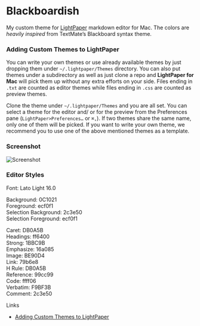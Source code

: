 # Blackboardish
My custom theme for [LightPaper](http://lightpaper.42squares.in/) markdown editor for Mac. The colors are _heavily inspired_ from TextMate’s Blackboard syntax theme.


### Adding Custom Themes to LightPaper

You can write your own themes or use already available themes by just dropping them under `~/.lightpaper/Themes` directory. You can also put themes under a subdirectory as well as just clone a repo and **LightPaper for Mac** will pick them up without any extra efforts on your side. Files ending in `.txt` are counted as editor themes while files ending in `.css` are counted as preview themes. 

Clone the theme under `~/.lightpaper/Themes` and you are all set. You can select a theme for the editor and/ or for the preview from the Preferences pane (`LightPaper>Preferences…` or `⌘,`). If two themes share the same name, only one of them will be picked. If you want to write your own theme, we recommend you to use one of the above mentioned themes as a template.

### Screenshot
![Screenshot](https://raw.githubusercontent.com/aamnah/LightPaper-CustomTheme/master/screenshot/LightPaperCustomTheme.png)

### Editor Styles
Font: Lato Light 16.0  

Background: 0C1021  
Foreground: ecf0f1   
Selection Background: 2c3e50  
Selection Foreground: ecf0f1  

Caret: DB0A5B  
Headings: ff6400  
Strong: 1BBC9B  
Emphasize: 16a085  
Image: BE90D4  
Link: 79b6e8  
H Rule: DB0A5B  
Reference: 99cc99  
Code: ffff06  
Verbatim: F9BF3B  
Comment: 2c3e50  

Links
- [Adding Custom Themes to LightPaper](https://github.com/AwsmApps/LightPaper-Support/blob/master/Adding%20Custom%20Themes.md)

